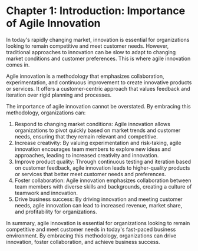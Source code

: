 Chapter 1: Introduction: Importance of Agile Innovation
=======================================================

In today's rapidly changing market, innovation is essential for organizations looking to remain competitive and meet customer needs. However, traditional approaches to innovation can be slow to adapt to changing market conditions and customer preferences. This is where agile innovation comes in.

Agile innovation is a methodology that emphasizes collaboration, experimentation, and continuous improvement to create innovative products or services. It offers a customer-centric approach that values feedback and iteration over rigid planning and processes.

The importance of agile innovation cannot be overstated. By embracing this methodology, organizations can:

1. Respond to changing market conditions: Agile innovation allows organizations to pivot quickly based on market trends and customer needs, ensuring that they remain relevant and competitive.
2. Increase creativity: By valuing experimentation and risk-taking, agile innovation encourages team members to explore new ideas and approaches, leading to increased creativity and innovation.
3. Improve product quality: Through continuous testing and iteration based on customer feedback, agile innovation leads to higher-quality products or services that better meet customer needs and preferences.
4. Foster collaboration: Agile innovation emphasizes collaboration between team members with diverse skills and backgrounds, creating a culture of teamwork and innovation.
5. Drive business success: By driving innovation and meeting customer needs, agile innovation can lead to increased revenue, market share, and profitability for organizations.

In summary, agile innovation is essential for organizations looking to remain competitive and meet customer needs in today's fast-paced business environment. By embracing this methodology, organizations can drive innovation, foster collaboration, and achieve business success.

